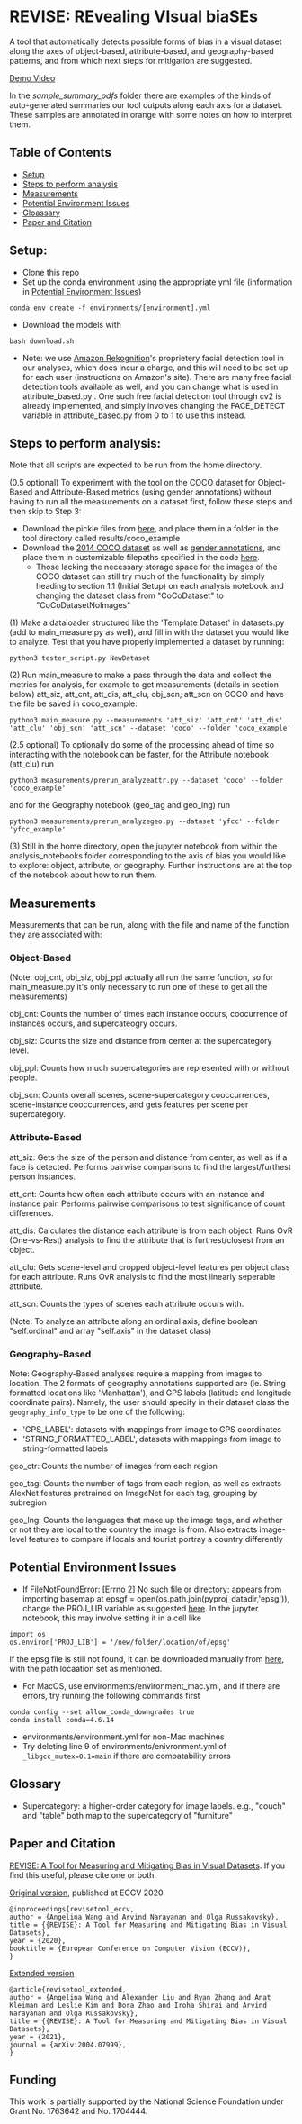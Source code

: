 # REVISE: REvealing VIsual biaSEs
A tool that automatically detects possible forms of bias in a visual dataset along the axes of object-based, attribute-based, and geography-based patterns, and from which next steps for mitigation are suggested. 

[Demo Video](https://user-images.githubusercontent.com/14211924/119756653-d2136380-be71-11eb-97f4-c560c94b106e.mp4)

In the *sample_summary_pdfs* folder there are examples of the kinds of auto-generated summaries our tool outputs along each axis for a dataset. These samples are annotated in orange with some notes on how to interpret them.

## Table of Contents

* [Setup](https://github.com/princetonvisualai/revise-tool#setup)
* [Steps to perform analysis](https://github.com/princetonvisualai/revise-tool#steps-to-perform-analysis)
* [Measurements](https://github.com/princetonvisualai/revise-tool#measurements)
* [Potential Environment Issues](https://github.com/princetonvisualai/revise-tool#potential-environment-issues)
* [Gloassary](https://github.com/princetonvisualai/revise-tool#glossary)
* [Paper and Citation](https://github.com/princetonvisualai/revise-tool#paper-and-citation)

## Setup:
- Clone this repo
- Set up the conda environment using the appropriate yml file (information in [Potential Environment Issues](https://github.com/princetonvisualai/revise-tool#potential-environment-issues))
```
conda env create -f environments/[environment].yml
```
- Download the models with
```
bash download.sh
```

- Note: we use [Amazon Rekognition](https://aws.amazon.com/rekognition/)'s proprietery facial detection tool in our analyses, which does incur a charge, and this will need to be set up for each user (instructions on Amazon's site). There are many free facial detection tools available as well, and you can change what is used in attribute_based.py . One such free facial detection tool through cv2 is already implemented, and simply involves changing the FACE_DETECT variable in attribute_based.py from 0 to 1 to use this instead.

## Steps to perform analysis:
Note that all scripts are expected to be run from the home directory.

(0.5 optional) To experiment with the tool on the COCO dataset for Object-Based and Attribute-Based metrics (using gender annotations) without having to run all the measurements on a dataset first, follow these steps and then skip to Step 3:
- Download the pickle files from [here](https://drive.google.com/drive/folders/1cGUr2ruV7IRl4h8EGtCjRCsg8wtPVu5P?usp=sharing), and place them in a folder in the tool directory called results/coco_example
- Download the [2014 COCO dataset](https://cocodataset.org/#download) as well as [gender annotations](https://github.com/uclanlp/reducingbias/tree/master/data/COCO), and place them in customizable filepaths specified in the code [here](https://github.com/princetonvisualai/revise-tool/blob/master/datasets.py#L383). 
	- Those lacking the necessary storage space for the images of the COCO dataset can still try much of the functionality by simply heading to section 1.1 (Initial Setup) on each analysis notebook and changing the dataset class from "CoCoDataset" to "CoCoDatasetNoImages"

(1) Make a dataloader structured like the 'Template Dataset' in datasets.py (add to main_measure.py as well), and fill in with the dataset you would like to analyze. Test that you have properly implemented a dataset by running:
```
python3 tester_script.py NewDataset
```

(2) Run main_measure to make a pass through the data and collect the metrics for analysis, for example to get measurements (details in section below) att_siz, att_cnt, att_dis, att_clu, obj_scn, att_scn on COCO and have the file be saved in coco_example:
```
python3 main_measure.py --measurements 'att_siz' 'att_cnt' 'att_dis' 'att_clu' 'obj_scn' 'att_scn' --dataset 'coco' --folder 'coco_example'
```

(2.5 optional) 
To optionally do some of the processing ahead of time so interacting with the notebook can be faster, for the Attribute notebook (att_clu) run
```
python3 measurements/prerun_analyzeattr.py --dataset 'coco' --folder 'coco_example'
```
and for the Geography notebook (geo_tag and geo_lng) run
```
python3 measurements/prerun_analyzegeo.py --dataset 'yfcc' --folder 'yfcc_example'
```

(3) Still in the home directory, open the jupyter notebook from within the analysis_notebooks folder corresponding to the axis of bias you would like to explore: object, attribute, or geography. Further instructions are at the top of the notebook about how to run them.

## Measurements
Measurements that can be run, along with the file and name of the function they are associated with:

### Object-Based
(Note: obj_cnt, obj_siz, obj_ppl actually all run the same function, so for main_measure.py it's only necessary to run one of these to get all the measurements)

obj_cnt: Counts the number of times each instance occurs, coocurrence of instances occurs, and supercateogry occurs.

obj_siz: Counts the size and distance from center at the supercategory level.

obj_ppl: Counts how much supercategories are represented with or without people.

obj_scn: Counts overall scenes, scene-supercategory cooccurrences, scene-instance cooccurrences, and gets features per scene per supercategory.

### Attribute-Based

att_siz: Gets the size of the person and distance from center, as well as if a face is detected. Performs pairwise comparisons to find the largest/furthest person instances.

att_cnt: Counts how often each attribute occurs with an instance and instance pair. Performs pairwise comparisons to test significance of count differences.

att_dis: Calculates the distance each attribute is from each object. Runs OvR (One-vs-Rest) analysis to find the attribute that is furthest/closest from an object.

att_clu: Gets scene-level and cropped object-level features per object class for each attribute. Runs OvR analysis to find the most linearly seperable attribute.

att_scn: Counts the types of scenes each attribute occurs with. 

(Note: To analyze an attribute along an ordinal axis, define boolean "self.ordinal" and array "self.axis" in the dataset class)

### Geography-Based

Note: Geography-Based analyses require a mapping from images to location. The 2 formats of geography annotations supported are (ie. String formatted locations like 'Manhattan'), and GPS labels (latitude and longitude coordinate pairs). Namely, the user should specify in their dataset class the `geography_info_type` to be one of the following:
- 'GPS_LABEL': datasets with mappings from image to GPS coordinates
- 'STRING_FORMATTED_LABEL', datasets with mappings from image to string-formatted labels

geo_ctr: Counts the number of images from each region

geo_tag: Counts the number of tags from each region, as well as extracts AlexNet features pretrained on ImageNet for each tag, grouping by subregion

geo_lng: Counts the languages that make up the image tags, and whether or not they are local to the country the image is from. Also extracts image-level features to compare if locals and tourist portray a country differently

## Potential Environment Issues
- If FileNotFoundError: [Errno 2] No such file or directory: appears from importing basemap at epsgf = open(os.path.join(pyproj_datadir,'epsg')), change the PROJ_LIB variable as suggested [here](https://stackoverflow.com/questions/58683341/basemap-wont-import-because-epsg-file-or-directory-cant-be-found-macos-ana).
In the jupyter notebook, this may involve setting it in a cell like
```
import os
os.environ['PROJ_LIB'] = '/new/folder/location/of/epsg'
```
If the epsg file is still not found, it can be downloaded manually from [here](https://raw.githubusercontent.com/matplotlib/basemap/master/lib/mpl_toolkits/basemap_data/epsg), with the path locaation set as mentioned.
- For MacOS, use environments/environment_mac.yml, and if there are errors, try running the following commands first
```
conda config --set allow_conda_downgrades true
conda install conda=4.6.14
```
- environments/environment.yml for non-Mac machines 
- Try deleting line 9 of environments/enivronment.yml of ```_libgcc_mutex=0.1=main``` if there are compatability errors

## Glossary
- Supercategory: a higher-order category for image labels. e.g., "couch" and "table" both map to the supercategory of "furniture"

## Paper and Citation
[REVISE: A Tool for Measuring and Mitigating Bias in Visual Datasets](https://arxiv.org/abs/2004.07999). If you find this useful, please cite one or both.

[Original version](https://arxiv.org/abs/2004.07999v3), published at ECCV 2020

```
@inproceedings{revisetool_eccv,
author = {Angelina Wang and Arvind Narayanan and Olga Russakovsky},
title = {{REVISE}: A Tool for Measuring and Mitigating Bias in Visual Datasets},
year = {2020},
booktitle = {European Conference on Computer Vision (ECCV)},
}
```

[Extended version](https://arxiv.org/abs/2004.07999)

```
@article{revisetool_extended,
author = {Angelina Wang and Alexander Liu and Ryan Zhang and Anat Kleiman and Leslie Kim and Dora Zhao and Iroha Shirai and Arvind Narayanan and Olga Russakovsky},
title = {{REVISE}: A Tool for Measuring and Mitigating Bias in Visual Datasets},
year = {2021},
journal = {arXiv:2004.07999},
}
```

## Funding
This work is partially supported by the National Science Foundation under Grant No.
1763642 and No. 1704444.
